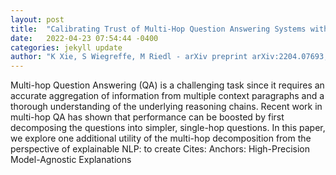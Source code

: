 ```yaml
---
layout: post
title:  "Calibrating Trust of Multi-Hop Question Answering Systems with Decompositional Probes"
date:   2022-04-23 07:54:44 -0400
categories: jekyll update
author: "K Xie, S Wiegreffe, M Riedl - arXiv preprint arXiv:2204.07693, 2022"
---
```

Multi-hop Question Answering (QA) is a challenging task since it requires an accurate aggregation of information from multiple context paragraphs and a thorough understanding of the underlying reasoning chains. Recent work in multi-hop QA has shown that performance can be boosted by first decomposing the questions into simpler, single-hop questions. In this paper, we explore one additional utility of the multi-hop decomposition from the perspective of explainable NLP: to create Cites: Anchors: High-Precision Model-Agnostic Explanations